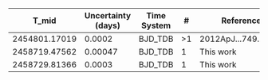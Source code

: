 |T_mid|Uncertainty (days)           |Time System|#                                            |Reference                               |
|-----|-----------------------------|-----------|---------------------------------------------|----------------------------------------|
|2454801.17019|0.0002                       |BJD_TDB    |>1                                           |2012ApJ...749..134H                     |
|2458719.47562|0.00047                      |BJD_TDB    |1                                            |This work                               |
|2458729.81366|0.0003                       |BJD_TDB    |1                                            |This work                               |
